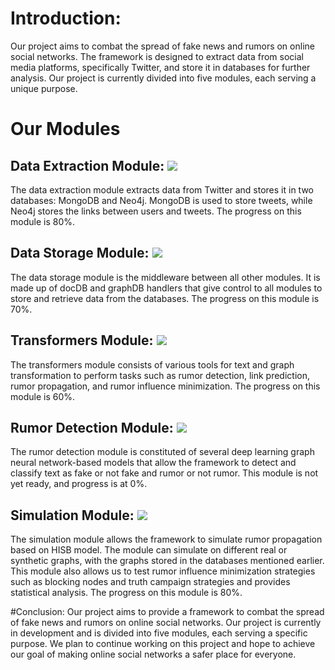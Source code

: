 # Introduction:
Our project aims to combat the spread of fake news and rumors on online social networks. The framework is designed to extract data from social media platforms, specifically Twitter, and store it in databases for further analysis. Our project is currently divided into five modules, each serving a unique purpose.

# Our Modules 

## Data Extraction Module: ![](https://us-central1-progress-markdown.cloudfunctions.net/progress/80)
The data extraction module extracts data from Twitter and stores it in two databases: MongoDB and Neo4j. MongoDB is used to store tweets, while Neo4j stores the links between users and tweets. The progress on this module is 80%.

## Data Storage Module: ![](https://us-central1-progress-markdown.cloudfunctions.net/progress/70)
The data storage module is the middleware between all other modules. It is made up of docDB and graphDB handlers that give control to all modules to store and retrieve data from the databases. The progress on this module is 70%.

## Transformers Module: ![](https://us-central1-progress-markdown.cloudfunctions.net/progress/60)
The transformers module consists of various tools for text and graph transformation to perform tasks such as rumor detection, link prediction, rumor propagation, and rumor influence minimization. The progress on this module is 60%.

## Rumor Detection Module: ![](https://us-central1-progress-markdown.cloudfunctions.net/progress/0)
The rumor detection module is constituted of several deep learning graph neural network-based models that allow the framework to detect and classify text as fake or not fake and rumor or not rumor. This module is not yet ready, and progress is at 0%.

## Simulation Module: ![](https://us-central1-progress-markdown.cloudfunctions.net/progress/80)
The simulation module allows the framework to simulate rumor propagation based on HISB model. The module can simulate on different real or synthetic graphs, with the graphs stored in the databases mentioned earlier. This module also allows us to test rumor influence minimization strategies such as blocking nodes and truth campaign strategies and provides statistical analysis. The progress on this module is 80%.






#Conclusion:
Our project aims to provide a framework to combat the spread of fake news and rumors on online social networks. Our project is currently in development and is divided into five modules, each serving a specific purpose. We plan to continue working on this project and hope to achieve our goal of making online social networks a safer place for everyone.

